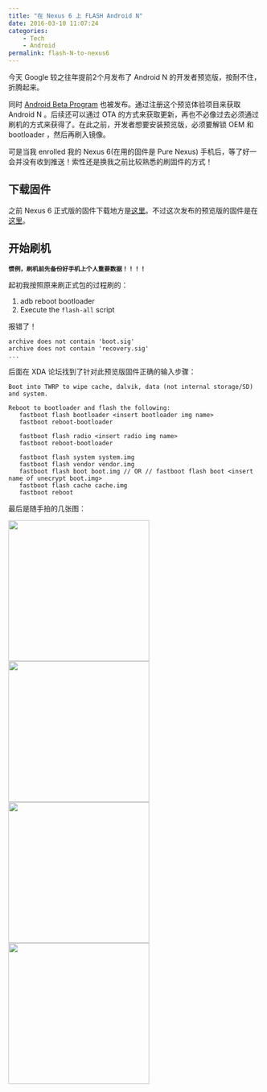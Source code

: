 ```yaml
---
title: "在 Nexus 6 上 FLASH Android N"
date: 2016-03-10 11:07:24
categories: 
    - Tech
    - Android
permalink: flash-N-to-nexus6
---
```

今天 Google 较之往年提前2个月发布了 Android N 的开发者预览版，按耐不住，折腾起来。

<!-- more -->

同时 [Android Beta Program](https://www.google.com/android/beta) 也被发布。通过注册这个预览体验项目来获取 Android N 。后续还可以通过 OTA 的方式来获取更新，再也不必像过去必须通过刷机的方式来获得了。在此之前，开发者想要安装预览版，必须要解锁 OEM 和 bootloader ，然后再刷入镜像。

可是当我 enrolled 我的 Nexus 6(在用的固件是 Pure Nexus) 手机后，等了好一会并没有收到推送！索性还是换我之前比较熟悉的刷固件的方式！

## 下载固件

之前 Nexus 6 正式版的固件下载地方是[这里](https://developers.google.com/android/nexus/images#shamu)。不过这次发布的预览版的固件是在[这里](https://dl.google.com/dl/android/aosp/shamu-mmb29v-factory-0b4a53f0.tgz)。

## 开始刷机

**`惯例，刷机前先备份好手机上个人重要数据！！！！`**

起初我按照原来刷正式包的过程刷的：  
1. adb reboot bootloader  
2. Execute the `flash-all` script  

报错了！

```
archive does not contain 'boot.sig'
archive does not contain 'recovery.sig'
...
```

后面在 XDA 论坛找到了针对此预览版固件正确的输入步骤：  

```
Boot into TWRP to wipe cache, dalvik, data (not internal storage/SD) and system. 

Reboot to bootloader and flash the following:
   fastboot flash bootloader <insert bootloader img name>
   fastboot reboot-bootloader
   
   fastboot flash radio <insert radio img name>
   fastboot reboot-bootloader
   
   fastboot flash system system.img
   fastboot flash vendor vendor.img
   fastboot flash boot boot.img // OR // fastboot flash boot <insert name of unecrypt boot.img>
   fastboot flash cache cache.img
   fastboot reboot
```  

最后是随手拍的几张图：

<div class='div_img'><img src="https://i.loli.net/2019/07/29/5d3e6aeb1888562687.png" width="280"/> <img src='https://i.loli.net/2019/07/29/5d3e6b22c6beb59558.png' width="280"/></div>

<div class='div_img'><img src='https://i.loli.net/2019/07/29/5d3e6b629daf987850.png' width="280"/> <img src='https://i.loli.net/2019/07/29/5d3e6b7c6ea5e57120.png' width="280"/></div>

